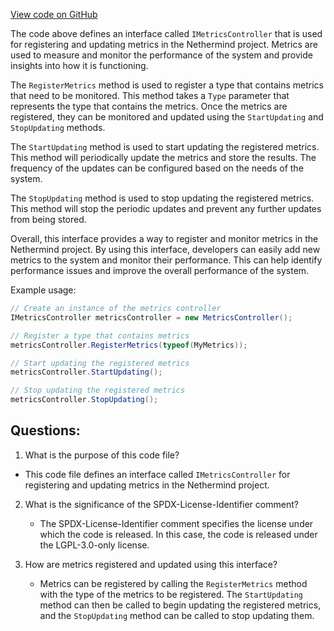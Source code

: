 [View code on GitHub](https://github.com/nethermindeth/nethermind/Nethermind.Monitoring/Metrics/IMetricsController.cs)

The code above defines an interface called `IMetricsController` that is used for registering and updating metrics in the Nethermind project. Metrics are used to measure and monitor the performance of the system and provide insights into how it is functioning. 

The `RegisterMetrics` method is used to register a type that contains metrics that need to be monitored. This method takes a `Type` parameter that represents the type that contains the metrics. Once the metrics are registered, they can be monitored and updated using the `StartUpdating` and `StopUpdating` methods. 

The `StartUpdating` method is used to start updating the registered metrics. This method will periodically update the metrics and store the results. The frequency of the updates can be configured based on the needs of the system. 

The `StopUpdating` method is used to stop updating the registered metrics. This method will stop the periodic updates and prevent any further updates from being stored. 

Overall, this interface provides a way to register and monitor metrics in the Nethermind project. By using this interface, developers can easily add new metrics to the system and monitor their performance. This can help identify performance issues and improve the overall performance of the system. 

Example usage:

```csharp
// Create an instance of the metrics controller
IMetricsController metricsController = new MetricsController();

// Register a type that contains metrics
metricsController.RegisterMetrics(typeof(MyMetrics));

// Start updating the registered metrics
metricsController.StartUpdating();

// Stop updating the registered metrics
metricsController.StopUpdating();
```
## Questions: 
 1. What is the purpose of this code file?
   - This code file defines an interface called `IMetricsController` for registering and updating metrics in the Nethermind project.

2. What is the significance of the SPDX-License-Identifier comment?
   - The SPDX-License-Identifier comment specifies the license under which the code is released. In this case, the code is released under the LGPL-3.0-only license.

3. How are metrics registered and updated using this interface?
   - Metrics can be registered by calling the `RegisterMetrics` method with the type of the metrics to be registered. The `StartUpdating` method can then be called to begin updating the registered metrics, and the `StopUpdating` method can be called to stop updating them.
